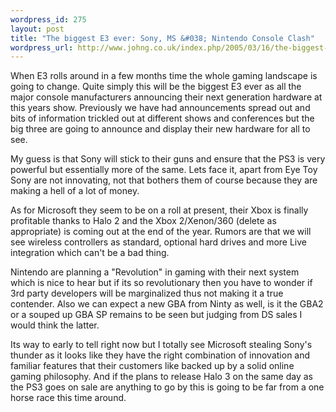 ```yaml
--- 
wordpress_id: 275
layout: post
title: "The biggest E3 ever: Sony, MS &#038; Nintendo Console Clash"
wordpress_url: http://www.johng.co.uk/index.php/2005/03/16/the-biggest-e3-ever/
---
```

When E3 rolls around in a few months time the whole gaming landscape is going to change. Quite simply this will be the biggest E3 ever as all the major console manufacturers announcing their next generation hardware at this years show. Previously we have had announcements spread out and bits of information trickled out at different shows and conferences but the big three are going to announce and display their new hardware for all to see.

My guess is that Sony will stick to their guns and ensure that the PS3 is very powerful but essentially more of the same. Lets face it, apart from Eye Toy Sony are not innovating, not that bothers them of course because they are making a hell of a lot of money.

As for Microsoft they seem to be on a roll at present, their Xbox is finally profitable thanks to Halo 2 and the Xbox 2/Xenon/360 (delete as appropriate) is coming out at the end of the year. Rumors are that we will see wireless controllers as standard, optional hard drives and more Live integration which can't be a bad thing.

Nintendo are planning a "Revolution" in gaming with their next system which is nice to hear but if its so revolutionary then you have to wonder if 3rd party developers will be marginalized thus not making it a true contender. Also we can expect a new GBA from Ninty as well, is it the GBA2 or a souped up GBA SP remains to be seen but judging from DS sales I would think the latter.

Its way to early to tell right now but I totally see Microsoft stealing Sony's thunder as it looks like they have the right combination of innovation and familiar features that their customers like backed up by a solid online gaming philosophy. And if the plans to release Halo 3 on the same day as the PS3 goes on sale are anything to go by this is going to be far from a one horse race this time around.
